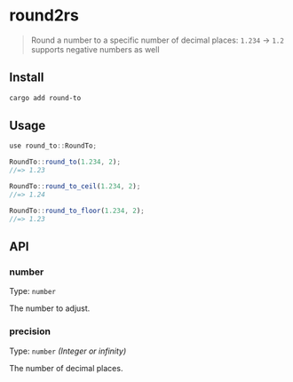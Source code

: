 # round2rs

> Round a number to a specific number of decimal places: `1.234` → `1.2` supports negative numbers as well

## Install

```sh
cargo add round-to
```

## Usage

```js
use round_to::RoundTo;

RoundTo::round_to(1.234, 2);
//=> 1.23

RoundTo::round_to_ceil(1.234, 2);
//=> 1.24

RoundTo::round_to_floor(1.234, 2);
//=> 1.23
```

## API

### number

Type: `number`

The number to adjust.

### precision

Type: `number` *(Integer or infinity)*

The number of decimal places.
